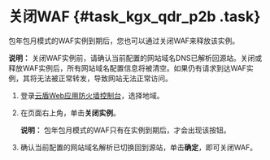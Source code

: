 # 关闭WAF {#task_kgx_qdr_p2b .task}

包年包月模式的WAF实例到期后，您也可以通过关闭WAF来释放该实例。

**说明：** 关闭WAF实例前，请确认当前配置的网站域名DNS已解析回源站。关闭或释放WAF实例后，所有网站域名配置信息将被清空。如果仍有请求到达WAF实例，其将无法被正常转发，导致网站无法正常访问。

1.  登录[云盾Web应用防火墙控制台](https://yundun.console.aliyun.com/?p=waf)，选择地域。
2.  在页面右上角，单击**关闭实例**。 

    **说明：** 包年包月模式的WAF只有在实例到期后，才会出现该按钮。

3.  确认当前配置的网站域名解析已切换回到源站，单击**确定**，即可关闭WAF。

